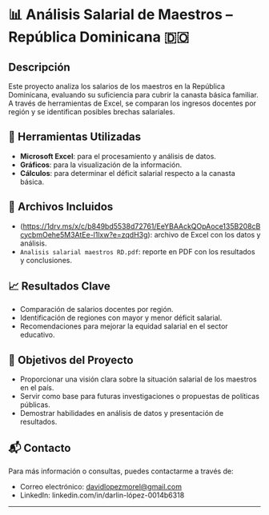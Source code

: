 # 📊 Análisis Salarial de Maestros – República Dominicana 🇩🇴

## Descripción

Este proyecto analiza los salarios de los maestros en la República Dominicana, evaluando su suficiencia para cubrir la canasta básica familiar. A través de herramientas de Excel, se comparan los ingresos docentes por región y se identifican posibles brechas salariales.

## 🔧 Herramientas Utilizadas

- **Microsoft Excel**: para el procesamiento y análisis de datos.
- **Gráficos**: para la visualización de la información.
- **Cálculos**: para determinar el déficit salarial respecto a la canasta básica.

## 📁 Archivos Incluidos

- (https://1drv.ms/x/c/b849bd5538d72761/EeYBAAckQOpAoce135B208cBcycbmOehe5M3AtEe-l1lxw?e=zqdH3g): archivo de Excel con los datos y análisis.
- `Analisis salarial maestros RD.pdf`: reporte en PDF con los resultados y conclusiones.

## 📈 Resultados Clave

- Comparación de salarios docentes por región.
- Identificación de regiones con mayor y menor déficit salarial.
- Recomendaciones para mejorar la equidad salarial en el sector educativo.

## 📌 Objetivos del Proyecto

- Proporcionar una visión clara sobre la situación salarial de los maestros en el país.
- Servir como base para futuras investigaciones o propuestas de políticas públicas.
- Demostrar habilidades en análisis de datos y presentación de resultados.

## 📬 Contacto

Para más información o consultas, puedes contactarme a través de:

- Correo electrónico: davidlopezmorel@gmail.com
- LinkedIn: linkedin.com/in/darlin-lópez-0014b6318

---


 
